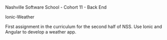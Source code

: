 Nashville Software School - Cohort 11 - Back End

Ionic-Weather

First assignment in the curriculum for the second half of NSS.  Use Ionic and Angular to develop a weather app.